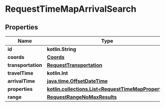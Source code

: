 
# RequestTimeMapArrivalSearch

## Properties
Name | Type | Description | Notes
------------ | ------------- | ------------- | -------------
**id** | **kotlin.String** |  | 
**coords** | [**Coords**](Coords.md) |  | 
**transportation** | [**RequestTransportation**](RequestTransportation.md) |  | 
**travelTime** | **kotlin.Int** |  | 
**arrivalTime** | [**java.time.OffsetDateTime**](java.time.OffsetDateTime.md) |  | 
**properties** | [**kotlin.collections.List&lt;RequestTimeMapProperty&gt;**](RequestTimeMapProperty.md) |  |  [optional]
**range** | [**RequestRangeNoMaxResults**](RequestRangeNoMaxResults.md) |  |  [optional]



